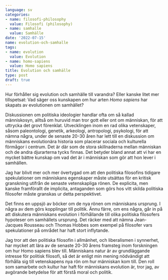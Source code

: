 ```yaml
---
language: sv
categories:
- name: filosofi-philosophy
  value: Filosofi (philosophy)
- name: samhalle
  value: Samhälle
date: '2022-07-15'
name: evolution-och-samhalle
tags:
- name: evolution
  value: Evolution
- name: homo-sapiens
  value: Homo sapiens
title: Evolution och samhälle
type: post
draft: true
---
```

Hur förhåller sig evolution och samhälle till varandra? Eller kanske litet mer tillspetsat: Vad säger oss kunskapen om hur arten *Homo sapiens* har skapats av evolutionen om samhället?

Diskussionen om politiska ideologier handlar ofta om så kallad människosyn, alltså om huruvid man tror gott eller ont om människan, för att uttrycka det grovt förenklat. Utvecklingen inom en rad olika vetenskaper, såsom paleontologi, genetik, arkeologi, antropologi, psykologi, för att nämna några, under de senaste 20-30 åren har lett till en diskussion om människans evolutionära historia som placerar sociala och kulturella förmågor i centrum. Det är där som de stora skillnaderna mellan människan och de andra djurarterna tycks finnas. Det betyder bland annat att vi har en mycket bättre kunskap om vad det är i människan som gör att hon lever i samhällen.

Jag har blivit mer och mer övertygad om att den politiska filosofins tidigare spekulationer om människans egenskaper måste utsättas för en kritisk granskning utifrån de senaste vetenskapliga rönen. De explicita, men kanske framförallt de implicita, antaganden som görs hos vitt skilda politiska filosofer måste granskas ur detta perspektivet.

Det finns en uppsjö av böcker om de nya rönen om människans ursprung. I några av dem görs kopplingar till politik. Ännu färre, om ens några, går in på att diskutera människans evolution i förhållande till olika politiska filosofers hypoteser om samhällets ursprung. Det räcker med att nämna Jean-Jacques Rousseau och Thomas Hobbes som exempel på filosofer vars spekulationer på området har haft stort inflytande.

Jag tror att den politiska filosofin i allmänhet, och liberalismen i synnerhet, har mycket att lära av de senaste 20-30 årens framsteg inom forskningen om hur Homo sapiens blev till. Människans natur är av grundläggande intresse för politisk filosofi, så det är enligt min mening nödvändigt att förhålla sig till vetenskapens nya rön om hur människan kom till. Den roll som samarbete och kultur har haft för människans evolution är, tror jag, av avgörande betydelse för att förstå moral och politik.